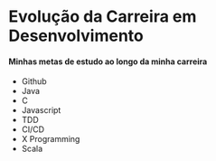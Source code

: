 # Evolução da Carreira em Desenvolvimento
#### Minhas metas de estudo ao longo da minha carreira

- Github
- Java
- C
- Javascript
- TDD
- CI/CD
- X Programming
- Scala

